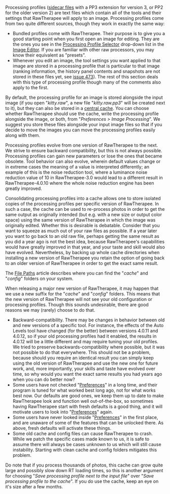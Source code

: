 Processing profiles ([sidecar
files](https://en.wikipedia.org/wiki/Sidecar_file) with a PP3 extension
for version 3, or PP2 for the older version 2) are text files which
contain all of the tools and their settings that RawTherapee will apply
to an image. Processing profiles come from two quite different sources,
though they work in exactly the same way:

- Bundled profiles come with RawTherapee. Their purpose is to give you a
  good starting point when you first open an image for editing. They are
  the ones you see in the [Processing Profile
  Selector](The_Image_Editor_Tab#Processing_Profile_Selector "wikilink")
  drop-down list in the [Image Editor](The_Image_Editor_Tab "wikilink").
  If you are familiar with other raw processors, you may know their
  equivalent as "presets".
- Whenever you edit an image, the tool settings you want applied to that
  image are stored in a processing profile that is particular to that
  image (ranking information, the history panel contents and snapshots
  are not stored in these files yet, see [issue
  473](https://code.google.com/p/rawtherapee/issues/detail?id=473)). The
  rest of this section deals with this type of processing profile though
  many of the comments also apply to the first.

By default, the processing profile for an image is stored alongside the
input image (if you open "*kitty.raw*", a new file "*kitty.raw.pp3*"
will be created next to it), but they can also be stored in a [central
cache](File_Paths "wikilink"). You can choose whether RawTherapee should
use the cache, write the processing profile alongside the image, or
both, from "*Preferences \> Image Processing*". We suggest you store
these files alongside your input image files so that if you decide to
move the images you can move the processing profiles easily along with
them.

Processing profiles evolve from one version of RawTherapee to the next.
We strive to ensure backward compatibility, but this is not always
possible. Processing profiles can gain new parameters or lose the ones
that became obsolete. Tool behavior can also evolve, wherein default
values change or in extreme cases the meaning of a value is interpreted
differently; an example of this is the noise reduction tool, where a
luminance noise reduction value of 10 in RawTherapee-3.0 would lead to a
different result in RawTherapee-4.0.10 where the whole noise reduction
engine has been greatly improved.

Consolidating processing profiles into a cache allows one to store
isolated copies of the processing profiles per specific version of
RawTherapee. In such a case, the cache can be used to re-process photos
in order to get the same output as originally intended (but e.g. with a
new size or output color space) using the same version of RawTherapee in
which the image was originally edited. Whether this is desirable is
debatable. Consider that you want to squeeze as much out of your raw
files as possible. If a year later you want to go back to an old raw
file, perhaps getting the same result as you did a year ago is not the
best idea, because RawTherapee's capabilities would have greatly
improved in that year, and your taste and skill would also have evolved.
Nevertheless, by backing up whole cache directories when installing a
new version of RawTherapee you retain the option of going back to an
older version of RawTherapee in order to get the exact same result.

The [File Paths](File_Paths "wikilink") article describes where you can
find the "*cache*" and "*config*" folders on your system.

When releasing a major new version of RawTherapee, it may happen that we
use a new suffix for the "*cache*" and "*config*" folders. This means
that the new version of RawTherapee will not see your old configuration
or processing profiles. Though this sounds undesirable, there are good
reasons we may (rarely) choose to do that.

- Backward-compatibility. There may be changes in behavior between old
  and new versions of a specific tool. For instance, the effects of the
  Auto Levels tool have changed (for the better) between versions 4.0.11
  and 4.0.12, so if your old processing profiles had it enabled, the
  results in 4.0.12 will be a little different and may require tuning
  your old profiles. We tried to preserve backwards-compatibility where
  possible, but it was not possible to do that everywhere. This should
  not be a problem, because should you require an identical result you
  can simply keep using the old version of RawTherapee and use the new
  one for future work, and, more importantly, your skills and taste have
  evolved over time, so why would you want the exact same results you
  had years ago when you can do better now?
- Some users have not checked "[Preferences](Preferences "wikilink")" in
  a long time, and their program is tuned for what worked best long ago,
  not for what works best now. Our defaults are good ones, we keep them
  up to date to make RawTherapee look and function well out-of-the-box,
  so sometimes having RawTherapee start with fresh defaults is a good
  thing, and it will motivate users to look into
  "[Preferences](Preferences "wikilink")" again.
- Some users have never looked inside
  "[Preferences](Preferences "wikilink")" in the first place, and are
  unaware of some of the features that can be unlocked there. As above,
  fresh defaults will activate these things.
- Some old cache and config files can cause RawTherapee to crash. While
  we patch the specific cases made known to us, it is safe to assume
  there will always be cases unknown to us which will still cause
  instability. Starting with clean cache and config folders mitigates
  this problem.

Do note that if you process thousands of photos, this cache can grow
quite large and possibly slow down RT loading times, so this is another
argument for choosing "*Save processing profile next to the input file*"
over "*Save processing profile to the cache*". If you do use the cache,
keep an eye on it's size after a few months.